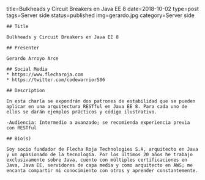 title=Bulkheads y Circuit Breakers en Java EE 8
date=2018-10-02
type=post
tags=Server side
status=published
img=gerardo.jpg
category=Server side
~~~~~~
## Title

Bulkheads y Circuit Breakers en Java EE 8

## Presenter

Gerardo Arroyo Arce

## Social Media
* https://www.flecharoja.com
* https://twitter.com/codewarrior506

## Description

En esta charla se expondrán dos patrones de estabilidad que se pueden aplicar en una arquitectura RESTful en Java EE 8. Para cada uno de ellos se darán ejemplos prácticos y código ilustrativo.

-Audiencia: Intermedio a avanzado; se recomienda experiencia previa con RESTful

## Bio(s)

Soy socio fundador de Flecha Roja Technologies S.A, arquitecto en Java y un apasionado de la tecnología. Por los últimos 20 años he trabajo exclusivamente sobre Java, cuento con múltiples certificaciones en Java, Java EE, servidores de capa media y como arquitecto en AWS; me encanta compartir mi conocimiento con otros y aprender constantemente.